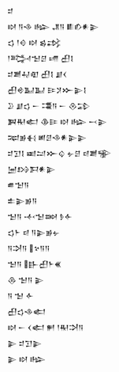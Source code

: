 <div class='block'>
<div class='line'>𒄑</div>
<div class='line'>𒊭 𒀀𒈾 𒈗 𒂗𒀀 𒀾𒁓𒀭𒉌</div>
<div class='line'>𒌓 𒁹𒄰 𒊭 𒌗𒃶</div>
<div class='line'>𒁹𒅋𒈠𒆪 𒋬 𒌷𒋙</div>
<div class='line'>𒄑𒋢𒄷𒊏 𒌷𒋙 𒋗𒌋</div>
<div class='line'>𒌷𒄴𒆏𒆏 𒄿𒋡𒁍𒉌𒋙</div>
<div class='line'>𒊒 𒋗𒌓 𒀸 𒃮𒀀 𒀸 𒊮𒁉</div>
<div class='line'>𒀉𒊑𒅗 𒆠𒄿 𒊭 𒈗 𒁁𒉌</div>
<div class='line'>𒉈𒂊𒈬 𒅖𒆪𒈾𒀭𒉌𒉌</div>
<div class='line'>𒄑𒋛𒋙 𒀜𒁺𒁍𒌒 𒉡𒆪 𒁀𒋢𒊌</div>
<div class='line'>𒅁𒋳𒁕𒀭𒉌</div>
<div class='line'>𒌑𒈠𒀀</div>
<div class='line'>𒉺𒉌𒂊𒀀</div>
<div class='line'>𒈠𒀀 𒋾𒈠𒇷 𒊩𒅆</div>
<div class='line'>𒌓𒈨 𒁀 𒀀𒉌𒂊𒉡</div>
<div class='line'>𒀀𒋫𒀀 𒆳𒀀𒀀</div>
<div class='line'>𒈠𒀀 𒃲𒌷𒈨𒌍</div>
<div class='line'>𒁲 𒈠𒀀 𒉌</div>
<div class='line'>𒀀 𒈠 𒅆</div>
<div class='line'>𒌷𒌓𒈾𒅗</div>
<div class='line'>𒊭 𒀸 𒌋𒅗 𒂍 𒁹𒊑𒋫𒀀</div>
<div class='line'>𒉌 𒄑𒋛𒉌</div>
<div class='line'>𒉌 𒊭 𒈗</div>
</div>